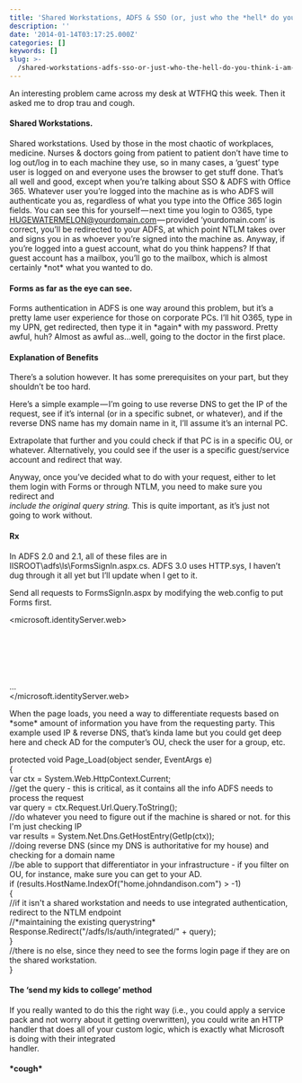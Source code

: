 ```yaml
---
title: 'Shared Workstations, ADFS & SSO (or, just who the *hell* do you think I am?!)'
description: ''
date: '2014-01-14T03:17:25.000Z'
categories: []
keywords: []
slug: >-
  /shared-workstations-adfs-sso-or-just-who-the-hell-do-you-think-i-am-c5a753e4137
---
```


An interesting problem came across my desk at WTFHQ this week. Then it asked me to drop trau and cough.

#### Shared Workstations.

Shared workstations. Used by those in the most chaotic of workplaces, medicine. Nurses & doctors going from patient to patient don’t have time to log out/log in to each machine they use, so in many cases, a ‘guest’ type user is logged on and everyone uses the browser to get stuff done. That’s all well and good, except when you’re talking about SSO & ADFS with Office 365. Whatever user you’re logged into the machine as is who ADFS will authenticate you as, regardless of what you type into the Office 365 login fields. You can see this for yourself — next time you login to O365, type HUGEWATERMELON@yourdomain.com — provided ‘yourdomain.com’ is correct, you’ll be redirected to your ADFS, at which point NTLM takes over and signs you in as whoever you’re signed into the machine as. Anyway, if you’re logged into a guest account, what do you think happens? If that guest account has a mailbox, you’ll go to the mailbox, which is almost certainly \*not\* what you wanted to do.

#### Forms as far as the eye can see.

Forms authentication in ADFS is one way around this problem, but it’s a pretty lame user experience for those on corporate PCs. I’ll hit O365, type in my UPN, get redirected, then type it in \*again\* with my password. Pretty awful, huh? Almost as awful as…well, going to the doctor in the first place.

#### Explanation of Benefits

There’s a solution however. It has some prerequisites on your part, but they shouldn’t be too hard.

Here’s a simple example — I’m going to use reverse DNS to get the IP of the request, see if it’s internal (or in a specific subnet, or whatever), and if the reverse DNS name has my domain name in it, I’ll assume it’s an internal PC.

Extrapolate that further and you could check if that PC is in a specific OU, or whatever. Alternatively, you could see if the user is a specific guest/service account and redirect that way.

Anyway, once you’ve decided what to do with your request, either to let them login with Forms or through NTLM, you need to make sure you redirect and  
_include the original query string._ This is quite important, as it’s just not going to work without.

#### Rx

In ADFS 2.0 and 2.1, all of these files are in IISROOT\\adfs\\ls\\FormsSignIn.aspx.cs. ADFS 3.0 uses HTTP.sys, I haven’t dug through it all yet but I’ll update when I get to it.

Send all requests to FormsSignIn.aspx by modifying the web.config to put Forms first.

<microsoft.identityServer.web>  
    <localAuthenticationTypes>  
        <add name="Forms" page="FormsSignIn.aspx" />  
        <add name="Integrated" page="auth/integrated/" />  
        <add name="TlsClient" page="auth/sslclient/" />  
        <add name="Basic" page="auth/basic/" />  
    </localAuthenticationTypes>  
    ...  
</microsoft.identityServer.web>

When the page loads, you need a way to differentiate requests based on \*some\* amount of information you have from the requesting party. This example used IP & reverse DNS, that’s kinda lame but you could get deep here and check AD for the computer’s OU, check the user for a group, etc.

protected void Page\_Load(object sender, EventArgs e)  
{  
    var ctx = System.Web.HttpContext.Current;  
    //get the query - this is critical, as it contains all the info ADFS needs to process the request  
    var query = ctx.Request.Url.Query.ToString();  
    //do whatever you need to figure out if the machine is shared or not. for this I'm just checking IP  
    var results = System.Net.Dns.GetHostEntry(GetIp(ctx));  
    //doing reverse DNS (since my DNS is authoritative for my house) and checking for a domain name  
    //be able to support that differentiator in your infrastructure - if you filter on OU, for instance, make sure you can get to your AD.  
    if (results.HostName.IndexOf("home.johndandison.com") > -1)  
    {  
        //if it isn't a shared workstation and needs to use integrated authentication, redirect to the NTLM endpoint  
        //\*maintaining the existing querystring\*  
        Response.Redirect("/adfs/ls/auth/integrated/" + query);  
    }  
    //there is no else, since they need to see the forms login page if they are on the shared workstation.  
}

#### The ‘send my kids to college’ method

If you really wanted to do this the right way (i.e., you could apply a service pack and not worry about it getting overwritten), you could write an HTTP handler that does all of your custom logic, which is exactly what Microsoft is doing with their integrated  
handler.

#### \*cough\*